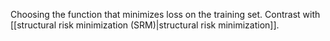 
Choosing the function that minimizes loss on the training set. Contrast
with [[structural risk minimization (SRM)|structural risk minimization]].

